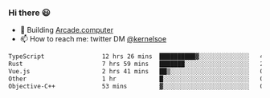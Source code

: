 ### Hi there 😃

- 🔨 Building [Arcade.computer](https://arcade.computer)
- 📫 How to reach me: twitter DM [@kernelsoe](https://twitter.com/kernelsoe)

<!--START_SECTION:waka-->

```txt
TypeScript                12 hrs 26 mins  ██████████▓░░░░░░░░░░░░░░   42.83 %
Rust                      7 hrs 59 mins   ███████░░░░░░░░░░░░░░░░░░   27.52 %
Vue.js                    2 hrs 41 mins   ██▒░░░░░░░░░░░░░░░░░░░░░░   09.28 %
Other                     1 hr            █░░░░░░░░░░░░░░░░░░░░░░░░   03.47 %
Objective-C++             53 mins         ▓░░░░░░░░░░░░░░░░░░░░░░░░   03.07 %
```

<!--END_SECTION:waka-->
